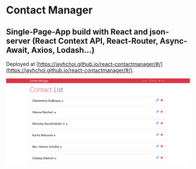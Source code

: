 # Contact Manager
## Single-Page-App build with React and json-server (React Context API, React-Router, Async-Await, Axios, Lodash...)

Deployed at [https://jayhchoi.github.io/react-contactmanager/#/](https://jayhchoi.github.io/react-contactmanager/#/).

![thumbnail](thumbnail.png)